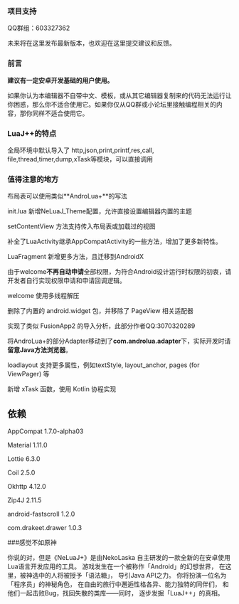 ### 项目支持
QQ群组：603327362

未来将在这里发布最新版本，也欢迎在这里提交建议和反馈。

### 前言
**建议有一定安卓开发基础的用户使用。**

如果你认为本编辑器不自带中文、模板，或从其它编辑器复制来的代码无法运行让你困惑，那么你不适合使用它。如果你仅从QQ群或小论坛里接触编程相关的内容，那你同样不适合使用它。

### LuaJ++的特点
全局环境中默认导入了 http,json,print,printf,res,call,
file,thread,timer,dump,xTask等模块，可以直接调用


### 值得注意的地方

布局表可以使用类似**AndroLua+**的写法

init.lua 新增NeLuaJ_Theme配置，允许直接设置编辑器内置的主题

setContentView 方法支持传入布局表或加载过的视图

补全了LuaActivity继承AppCompatActivity的一些方法，增加了更多新特性。

LuaFragment 新增更多方法，且迁移到AndroidX

由于welcome**不再自动申请**全部权限，为符合Android设计运行时权限的初衷，请开发者自行实现权限申请和申请回调逻辑。

welcome 使用多线程解压

删除了内置的 android.widget 包，并移除了 PageView 相关适配器

实现了类似 FusionApp2 的导入分析，此部分作者QQ:3070320289

将AndroLua+的部分Adapter移动到了**com.androlua.adapter**下，实际开发时请**留意Java方法浏览器**。

loadlayout 支持更多属性，例如textStyle, layout_anchor, pages (for ViewPager) 等

新增 xTask 函数，使用 Kotlin 协程实现

## 依赖

AppCompat 1.7.0-alpha03

Material 1.11.0

Lottie 6.3.0

Coil 2.5.0

Okhttp 4.12.0

Zip4J 2.11.5

android-fastscroll 1.2.0

com.drakeet.drawer 1.0.3


###感觉不如原神

你说的对，但是《​NeLuaJ+》是由NekoLaska
自主研发的一款全新的在安卓使用Lua语言开发应用的工具。
游戏发生在一个被称作「Android」的幻想世界，
在这里，被神选中的人将被授予「语法糖」，
导引Java API之力。
你将扮演一位名为「程序员」的神秘角色，
在自由的旅行中邂逅性格各异、能力独特的同伴们，
和他们一起击败Bug，找回失散的类库——同时，
逐步发掘「LuaJ++」的真相。​
